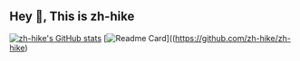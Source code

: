 ## Hey 👋, This is zh-hike
[![zh-hike's GitHub stats](https://github-readme-stats.vercel.app/api?username=zh-hike)](https://github.com/zh-hike/zh-hike)
[![Readme Card](https://github-readme-stats.vercel.app/api/pin/?username=zh-hike&repo=zh-hike)]((https://github.com/zh-hike/zh-hike)
